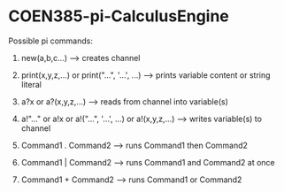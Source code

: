 # COEN385-pi-CalculusEngine

Possible pi commands: 

1) new(a,b,c...) --> creates channel 

2) print(x,y,z,...) or print("...", '...', ...) --> prints variable content or string literal 

3) a?x or a?(x,y,z,...) --> reads from channel into variable(s)

4) a!"..." or a!x or a!("...", '...', ...) or a!(x,y,z,...) --> writes variable(s) to channel 

5) Command1 . Command2 --> runs Command1 then Command2 

6) Command1 | Command2 --> runs Command1 and Command2 at once 

7) Command1 + Command2 --> runs Command1 or Command2
